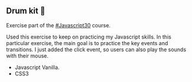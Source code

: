 ## Drum kit 🥁

Exercise part of the [#Javascript30](https://javascript30.com/) course.

Used this exercise to keep on practicing my Javascript skills. In this particular exercise, the main goal is to practice the key events and transitions. I just added the click event, so users can also play the sounds with their mouse.

- Javascript Vanilla.
- CSS3
